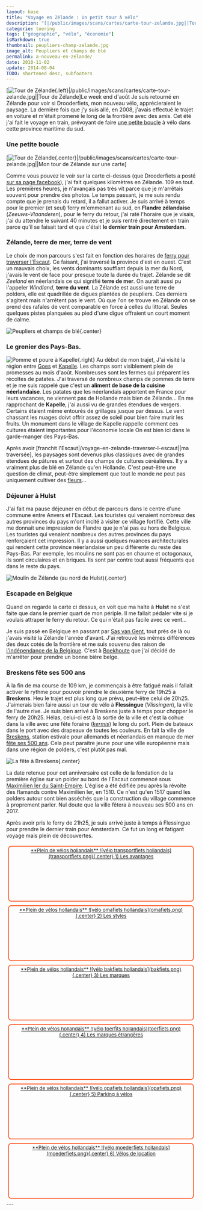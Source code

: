 ```yaml
---
layout: base
title: "Voyage en Zélande : Un petit tour à vélo"
description: "[|/public/images/scans/cartes/carte-tour-zelande.jpg||Tour de Zélande]Le week end d'août Je suis retourné en Zélande pour voir si Drooderfiets, mon nouveau "
categorie: toering
tags: ["géographie", "vélo", "économie"]
isMarkdown: true
thumbnail: peupliers-champ-zelande.jpg
image_alt: Peupliers et champs de blé
permalink: a-nouveau-en-zelande/
date: 2010-11-02
update: 2014-08-04
TODO: shortened desc, subfooters
---
```


[![Tour de Zélande](../09/carte-tour-zelande_s.jpg){.left}|/public/images/scans/cartes/carte-tour-zelande.jpg||Tour de Zélande]Le week end d'août Je suis retourné en Zélande pour voir si Drooderfiets, mon nouveau vélo, apprécieraient le paysage. La dernière fois que j'y suis allé, en 2008, j'avais effectué le trajet en voiture et m'était promené le long de la frontière avec des amis. Cet été j'ai fait le voyage en train, prévoyant de faire [une petite boucle](/voyage-en-zelande-traverser-l-escaut) à vélo dans cette province maritime du sud.

### Une petite boucle

[![Tour de Zélande](../09/carte-tour-zelande.jpg){.center}|/public/images/scans/cartes/carte-tour-zelande.jpg||Mon tour de Zélande sur une carte]

Comme vous pouvez le voir sur la carte ci-dessus (que Drooderfiets a posté [sur sa page facebook](http://www.facebook.com/photo.php?fbid=1248303986569&set=a.1229858125434.27441.1798535697)), j'ai fait quelques kilomètres en Zélande. 109 en tout. Les premières heures, je n'avançais pas très vit parce que je m'arrêtais souvent pour prendre des photos. Le temps passant, je me suis rendu compte que je prenais du retard, il a fallut activer. Je suis arrivé à temps pour le premier (et seul) ferry m'emmenant au sud, en **Flandre zélandaise** (*Zeeuws-Vlaanderen*), pour le ferry du retour, j'ai raté l'horaire que je visais, j'ai du attendre le suivant 40 minutes et je suis rentré directement en train parce qu'il se faisait tard et que c'était **le dernier train pour Amsterdam**.

### Zélande, terre de mer, terre de vent

Le choix de mon parcours s'est fait en fonction des horaires de [ferry pour traverser l'Escaut](/voyage-en-zelande-traverser-l-escaut). Ce faisant, j'ai traversé la province d'est en ouest. C'est un mauvais choix, les vents dominants soufflant depuis la mer du Nord, j'avais le vent de face pour presque toute la durée du trajet. Zélande se dit *Zeeland* en néerlandais ce qui signifié **terre de mer**. On aurait aussi pu l'appeler *Windland*, **terre du vent**. La Zélande est aussi une terre de polders, elle est quadrillée de digues plantées de peupliers. Ces derniers s'agitent mais n'arrêtent pas le vent. Où que l'on se trouve en Zélande on se prend des rafales de vent comparable en force à celles du littoral. Seules quelques pistes planquées au pied d'une digue offraient un court moment de calme.

![Peupliers et champs de blé](peupliers-champ-zelande.jpg){.center}

### Le grenier des Pays-Bas.

![Pomme et poure à Kapelle](monument-pomme-poire-kapelle.jpg){.right}
Au début de mon trajet, J'ai visité la région entre [Goes](http://fr.wikipedia.org/wiki/Goes) et [Kapelle](http://fr.wikipedia.org/wiki/Kapelle). Les champs sont visiblement plein de promesses au mois d'août. Nombreuses sont les fermes qui préparent les récoltes de patates. J'ai traversé de nombreux champs de pommes de terre et je me suis rappelé que c'est un **aliment de base de la cuisine néerlandaise**. Les patates que les néerlandais apportent en France pour leurs vacances, ne viennent pas de Hollande mais bien de Zélande... En me rapprochant de **Kapelle**, j'ai aussi vu de grandes étendues de vergers. Certains étaient même entourés de grillages jusque par dessus. Le vent chassant les nuages doivt offrir assez de soleil pour bien faire murir les fruits. Un monument dans le village de Kapelle rappelle comment ces cultures étaient importantes pour l'économie locale On est bien ici dans le garde-manger des Pays-Bas.

Après avoir [franchit l'Escaut|/voyage-en-zelande-traverser-l-escaut||ma traversée], les paysages sont devenus plus classiques avec de grandes étendues de pâtures et surtout des champs de cultures céréalières. Il y a vraiment plus de blé en Zélande qu'en Hollande. C'est peut-être une question de climat, peut-être simplement que tout le monde ne peut pas uniquement cultiver des [fleurs](/tag/fleurs)...

### Déjeuner à Hulst

J'ai fait ma pause déjeuner en début de parcours dans le centre d'une commune entre Anvers et l'Escaut. Les touristes qui venaient nombreux des autres provinces du pays m'ont incité à visiter ce village fortifié. Cette ville me donnait une impression de Flandre que je n'ai pas eu hors de Belgique. Les touristes qui venaient nombreux des autres provinces du pays renforçaient cet impression. Il y a aussi quelques nuances architecturales qui rendent cette province néerlandaise un peu différente du reste des Pays-Bas. Par exemple, les moulins ne sont pas en chaume et octogonaux, ils sont circulaires et en briques. Ils sont par contre tout aussi fréquents que dans le reste du pays.

![Moulin de Zélande (au nord de Hulst)](moulin-zelande.jpg){.center}

### Escapade en Belgique

Quand on regarde la carte ci dessus, on voit que ma halte à **Hulst** ne s'est faite que dans le premier quart de mon périple. Il me fallait pédaler vite si je voulais attraper le ferry du retour. Ce qui n'était pas facile avec ce vent...

Je suis passé en Belgique en passant par [Sas van Gent](http://fr.wikipedia.org/wiki/Sas_van_Gent), tout près de là ou j'avais visité la Zélande l'année d'avant. J'ai retrouvé les mêmes différences des deux cotés de la frontière et me suis souvenu des raison de [l'indépendance de la Belgique](/voyage-en-zelande-l-independance-de-la-belgique). C'est à [Boekhoute](http://fr.wikipedia.org/wiki/Boekhoute) que j'ai décidé de m'arrêter pour prendre un bonne bière belge.

### Breskens fête ses 500 ans

À la fin de ma course de 109 km, je commençais à être fatigué mais il fallait activer le rythme pour pouvoir prendre le deuxième ferry de 19h25 à **Breskens**. Heu le trajet est plus long que prévu, peut-être celui de 20h25. J'aimerais bien faire aussi un tour de vélo à **Flessingue** (*Vlissingen*), la ville de l'autre rive. Je suis bien arrivé à Breskens juste à temps pour chopper le ferry de 20h25. Hélas, celui-ci est à la sortie de la ville et c'est la cohue dans la ville avec une fête foraine (*[kermis](/kermesse-kermis)*) le long du port. Plein de bateaux dans le port avec des drapeaux de toutes les couleurs. En fait la ville de [Breskens](http://www.breskens.nl/welkom/), station estivale pour allemands et néerlandais en manque de mer [fête ses 500 ans](http://www.500jaarbresjes.nl/index.php?option=com_content&task=view&id=12&Itemid=26). Cela peut paraitre jeune pour une ville européenne mais dans une région de polders, c'est plutôt pas mal.

![La fête à Breskens](fete-a-breskens.jpg){.center}

La date retenue pour cet anniversaire est celle de la fondation de la première église sur un polder au bord de l'Escaut commencé sous [Maximilien Ier du Saint-Empire](http://fr.wikipedia.org/wiki/Maximilien_Ier_du_Saint-Empire). L'église a été édifiée peu après la révolte des flamands contre Maximilien Ier, en 1510. Ce n'est qu'en 1517 quand les polders autour sont bien asséchés que la construction du village commence à proprement parler. Nul doute que la ville fêtera à nouveau ses 500 ans en 2017.

Après avoir pris le ferry de 21h25, je suis arrivé juste à temps à Flessingue pour prendre le dernier train pour Amsterdam. Ce fut un long et fatigant voyage mais plein de découvertes.


<!-- HTML -->
<div style="border:2px solid #FF5521; border-radius:8px; text-align:center; font-size:small; padding:2px 8px; float:left; margin:5px; height:140px;">
<a href="/plein-de-velos-hollandais" title="tout savoir sur la bicyclette aux Pays-Bas">
<!-- / HTML -->
**Plein de vélos hollandais**  
![vélo transportfiets hollandais](transportfiets.png){.center}  
1) Les avantages  
<!-- HTML -->
</a></div>
<!-- / HTML -->

<!-- HTML -->
<div style="border:2px solid #FF5521; border-radius:8px; text-align:center; font-size:small; padding:2px 8px; float:left; margin:5px; height:140px;">
<a href="/plein-de-velos" title="tout savoir sur la bicyclette aux Pays-Bas">
<!-- / HTML -->
**Plein de vélos hollandais**  
![vélo omafiets hollandais](omafiets.png){.center}  
2) Les styles
<!-- HTML -->
</a></div>
<!-- / HTML -->


<!-- HTML -->
<div style="border:2px solid #FF5521; border-radius:8px; text-align:center; font-size:small; padding:2px 8px; float:left; margin:5px; height:140px;">
<a href="/plein-de-velos-hollandais-3" title="tout savoir sur la bicyclette aux Pays-Bas">
<!-- / HTML -->
**Plein de vélos hollandais**  
![vélo bakfiets hollandais](bakfiets.png){.center}  
3) Les marques
<!-- HTML -->
</a></div>
<!-- / HTML -->

<!-- HTML -->
<div style="border:2px solid #FF5521; border-radius:8px; text-align:center; font-size:small; padding:2px 8px; float:left; margin:5px; height:140px;">
<a href="/plein-de-velos-pas-hollandais-4" title="tout savoir sur la bicyclette aux Pays-Bas">
<!-- / HTML -->
**Plein de vélos hollandais**  
![vélo toerfits hollandais](toerfiets.png){.center}  
4) Les marques étrangères
<!-- HTML -->
</a></div>
<!-- / HTML -->

<!-- HTML -->
<div style="border:2px solid #FF5521; border-radius:8px; text-align:center; font-size:small; padding:2px 8px; float:left; margin:5px; height:140px;">
<a href="/une-heure-sans-velo" title="tout savoir sur la bicyclette aux Pays-Bas">
<!-- / HTML -->
**Plein de vélos hollandais**  
![vélo opafiets hollandais](opafiets.png){.center}  
5) Parking à vélos
<!-- HTML -->
</a></div>
<!-- / HTML -->

<!-- HTML -->
<div style="border:2px solid #FF5521; border-radius:8px; text-align:center; font-size:small; padding:2px 8px; float:left; margin:5px; height:140px;">
<a href="/les-velos-de-location" title="tout savoir sur la bicyclette aux Pays-Bas">
<!-- / HTML -->
**Plein de vélos hollandais**  
![vélo moederfiets  hollandais](moederfiets.png){.center}  
6) Vélos de location
<!-- HTML -->
</a></div>
<!-- / HTML -->

<!-- HTML -->
<div style="clear:both;"></div>
<!-- / HTML -->
---